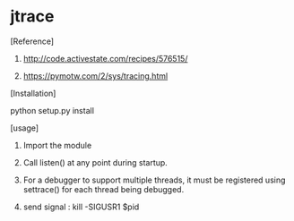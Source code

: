 # jtrace
[Reference]

1. http://code.activestate.com/recipes/576515/

2. https://pymotw.com/2/sys/tracing.html

[Installation]

python setup.py install

[usage]

1. Import the module 

2. Call listen() at any point during startup.

3. For a debugger to support multiple threads, it must be registered using settrace() for each thread being debugged.

4. send signal : kill -SIGUSR1 $pid  

